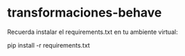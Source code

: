 # transformaciones-behave
Recuerda instalar el requirements.txt en tu ambiente virtual:

pip install -r requirements.txt
